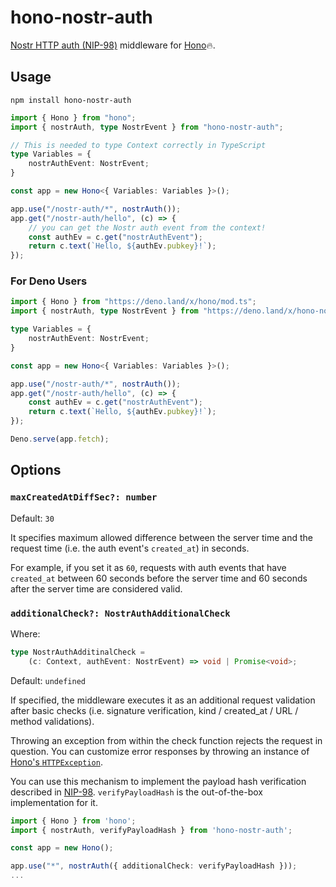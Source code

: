 # hono-nostr-auth
[Nostr HTTP auth (NIP-98)](https://github.com/nostr-protocol/nips/blob/master/98.md) middleware for [Hono](https://hono.dev/)🔥.

## Usage

```
npm install hono-nostr-auth
```

```ts
import { Hono } from "hono";
import { nostrAuth, type NostrEvent } from "hono-nostr-auth";

// This is needed to type Context correctly in TypeScript
type Variables = {
    nostrAuthEvent: NostrEvent;
}

const app = new Hono<{ Variables: Variables }>();

app.use("/nostr-auth/*", nostrAuth());
app.get("/nostr-auth/hello", (c) => {
    // you can get the Nostr auth event from the context!
    const authEv = c.get("nostrAuthEvent");
    return c.text(`Hello, ${authEv.pubkey}!`);
});
```

### For Deno Users
```ts
import { Hono } from "https://deno.land/x/hono/mod.ts";
import { nostrAuth, type NostrEvent } from "https://deno.land/x/hono-nostr-auth/mod.ts";

type Variables = {
    nostrAuthEvent: NostrEvent;
}

const app = new Hono<{ Variables: Variables }>();

app.use("/nostr-auth/*", nostrAuth());
app.get("/nostr-auth/hello", (c) => {
    const authEv = c.get("nostrAuthEvent");
    return c.text(`Hello, ${authEv.pubkey}!`);
});

Deno.serve(app.fetch);
```


## Options
### `maxCreatedAtDiffSec?: number`
Default: `30`

It specifies maximum allowed difference between the server time and the request time (i.e. the auth event's `created_at`) in seconds.

For example, if you set it as `60`, requests with auth events that have `created_at` between 60 seconds before the server time and 60 seconds after the server time are considered valid.

### `additionalCheck?: NostrAuthAdditionalCheck`
Where:

```ts
type NostrAuthAdditinalCheck = 
    (c: Context, authEvent: NostrEvent) => void | Promise<void>;
```

Default: `undefined`

If specified, the middleware executes it as an additional request validation after basic checks (i.e. signature verification, kind / created_at / URL / method validations).

Throwing an exception from within the check function rejects the request in question.
You can customize error responses by throwing an instance of [Hono's `HTTPException`](https://hono.dev/api/exception).

You can use this mechanism to implement the payload hash verification described in [NIP-98](https://github.com/nostr-protocol/nips/blob/master/98.md).
`verifyPayloadHash` is the out-of-the-box implementation for it.

```ts
import { Hono } from 'hono';
import { nostrAuth, verifyPayloadHash } from 'hono-nostr-auth';

const app = new Hono();

app.use("*", nostrAuth({ additionalCheck: verifyPayloadHash }));
...
```
